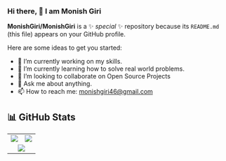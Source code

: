 ### Hi there, 👋 I am Monish Giri

**MonishGiri/MonishGiri** is a ✨ _special_ ✨ repository because its `README.md` (this file) appears on your GitHub profile.

Here are some ideas to get you started:

- 🔭 I’m currently working on my skills.
- 🌱 I’m currently learning how to solve real world problems.
- 👯 I’m looking to collaborate on Open Source Projects
- 💬 Ask me about anything.
- 📫 How to reach me: monishgiri46@gmail.com

## 📊 GitHub Stats  

<div align="center">

<table>
  <tr>
    <td>
      <img src="https://github-readme-stats.vercel.app/api?username=MonishGiri&show_icons=true&theme=radical" />
    </td>
    <td>
      <img src="https://github-readme-stats.vercel.app/api/top-langs/?username=MonishGiri&layout=compact&theme=radical" />
    </td>
  </tr>
  <tr>
    <td colspan="2" align="center">
      <img src="https://github-readme-streak-stats.herokuapp.com/?user=MonishGiri&theme=dark&hide_border=true" />
    </td>
  </tr>
</table>

</div>


